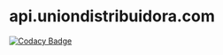 # api.uniondistribuidora.com
[![Codacy Badge](https://api.codacy.com/project/badge/Grade/8a7f33375fc543208881fe979dd05bea)](https://app.codacy.com/gh/ajsevillano/api.uniondistribuidora.com?utm_source=github.com&utm_medium=referral&utm_content=ajsevillano/api.uniondistribuidora.com&utm_campaign=Badge_Grade_Settings)